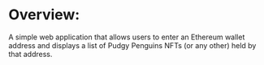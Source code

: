 # Overview:

A simple web application that allows users to enter an Ethereum wallet address and displays a list of Pudgy Penguins NFTs (or any other) held by that address.
